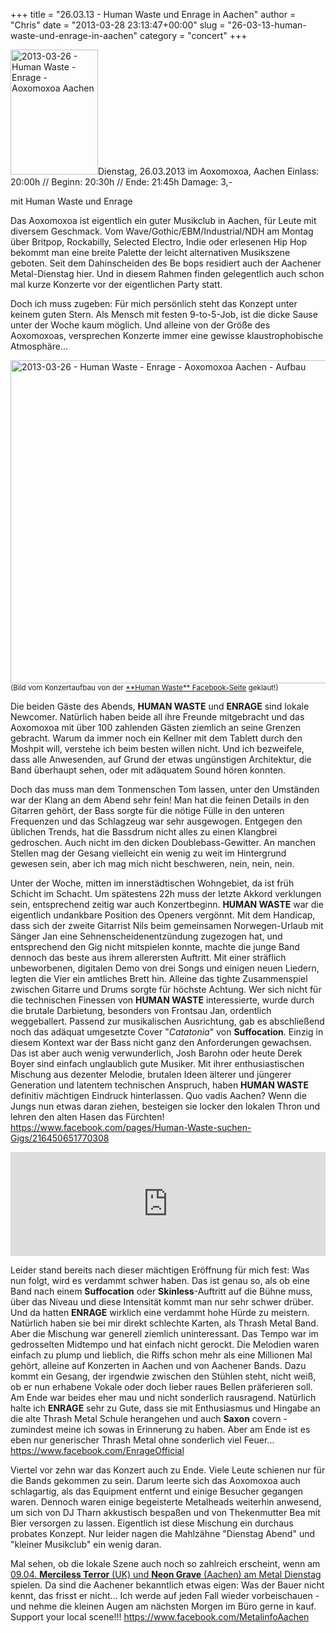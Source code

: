 +++
title = "26.03.13 - Human Waste und Enrage in Aachen"
author = "Chris"
date = "2013-03-28 23:13:47+00:00"
slug = "26-03-13-human-waste-und-enrage-in-aachen"
category = "concert"
+++

<img src="http://necroslaughter.de/wp-content/uploads/2013/03/2013-03-26-Human-Waste-Enrage-Aoxomoxoa-Aachen-140x200.jpg" alt="2013-03-26 - Human Waste - Enrage - Aoxomoxoa Aachen" width="140" height="200" class="alignleft size-medium wp-image-10551 coverImg" />Dienstag, 26.03.2013 im Aoxomoxoa, Aachen
Einlass: 20:00h // Beginn: 20:30h // Ende: 21:45h
Damage: 3,-

mit Human Waste und Enrage

Das Aoxomoxoa ist eigentlich ein guter Musikclub in Aachen, für Leute mit diversem Geschmack. Vom Wave/Gothic/EBM/Industrial/NDH am Montag über Britpop, Rockabilly, Selected Electro, Indie oder erlesenen Hip Hop bekommt man eine breite Palette der leicht alternativen Musikszene geboten. Seit dem Dahinscheiden des Be bops residiert auch der Aachener Metal-Dienstag hier. Und in diesem Rahmen finden gelegentlich auch schon mal kurze Konzerte vor der eigentlichen Party statt.

Doch ich muss zugeben: Für mich persönlich steht das Konzept unter keinem guten Stern. Als Mensch mit festen 9-to-5-Job, ist die dicke Sause unter der Woche kaum möglich. Und alleine von der Größe des Aoxomoxoas, versprechen Konzerte immer eine gewisse klaustrophobische Atmosphäre...

<img src="http://necroslaughter.de/wp-content/uploads/2013/03/2013-03-26-Human-Waste-Enrage-Aoxomoxoa-Aachen-Aufbau-690x517.jpg" alt="2013-03-26 - Human Waste - Enrage - Aoxomoxoa Aachen - Aufbau" width="690" height="517" class="aligncenter size-large wp-image-10550" />
<small>(Bild vom Konzertaufbau von der <a href="https://www.facebook.com/photo.php?fbid=444215025660535&set=a.444215022327202.1073741825.216450651770308&type=1">**Human Waste** Facebook-Seite</a> geklaut!)</small>

Die beiden Gäste des Abends, **HUMAN WASTE** und **ENRAGE** sind lokale Newcomer. Natürlich haben beide all ihre Freunde mitgebracht und das Aoxomoxoa mit über 100 zahlenden Gästen ziemlich an seine Grenzen gebracht. Warum da immer noch ein Kellner mit dem Tablett durch den Moshpit will, verstehe ich beim besten willen nicht. Und ich bezweifele, dass alle Anwesenden, auf Grund der etwas ungünstigen Architektur, die Band überhaupt sehen, oder mit adäquatem Sound hören konnten.

Doch das muss man dem Tonmenschen Tom lassen, unter den Umständen war der Klang an dem Abend sehr fein! Man hat die feinen Details in den Gitarren gehört, der Bass sorgte für die nötige Fülle in den unteren Frequenzen und das Schlagzeug war sehr ausgewogen. Entgegen den üblichen Trends, hat die Bassdrum nicht alles zu einen Klangbrei gedroschen. Auch nicht im den dicken Doublebass-Gewitter. An manchen Stellen mag der Gesang vielleicht ein wenig zu weit im Hintergrund gewesen sein, aber ich mag mich nicht beschweren, nein, nein, nein.

Unter der Woche, mitten im innerstädtischen Wohngebiet, da ist früh Schicht im Schacht. Um spätestens 22h muss der letzte Akkord verklungen sein, entsprechend zeitig war auch Konzertbeginn. **HUMAN WASTE** war die eigentlich undankbare Position des Openers vergönnt. Mit dem Handicap, dass sich der zweite Gitarrist Nils beim gemeinsamen Norwegen-Urlaub mit Sänger Jan eine Sehnenscheidenentzündung zugezogen hat, und entsprechend den Gig nicht mitspielen konnte, machte die junge Band dennoch das beste aus ihrem allerersten Auftritt. Mit einer sträflich unbeworbenen, digitalen Demo von drei Songs und einigen neuen Liedern, legten die Vier ein amtliches Brett hin. Alleine das tighte Zusammenspiel zwischen Gitarre und Drums sorgte für höchste Achtung. Wer sich nicht für die technischen Finessen von **HUMAN WASTE** interessierte, wurde durch die brutale Darbietung, besonders von Frontsau Jan, ordentlich weggeballert. Passend zur musikalischen Ausrichtung, gab es abschließend noch das adäquat umgesetzte Cover "_Catatonia_" von **Suffocation**. Einzig in diesem Kontext war der Bass nicht ganz den Anforderungen gewachsen. Das ist aber auch wenig verwunderlich, Josh Barohn oder heute Derek Boyer sind einfach unglaublich gute Musiker.
Mit ihrer enthusiastischen Mischung aus dezenter Melodie, brutalen Ideen älterer und jüngerer Generation und latentem technischen Anspruch, haben **HUMAN WASTE** definitiv mächtigen Eindruck hinterlassen. Quo vadis Aachen? Wenn die Jungs nun etwas daran ziehen, besteigen sie locker den lokalen Thron und lehren den alten Hasen das Fürchten!
<a href="https://www.facebook.com/pages/Human-Waste-suchen-Gigs/216450651770308">https://www.facebook.com/pages/Human-Waste-suchen-Gigs/216450651770308</a>

<iframe width="100%" height="166" scrolling="no" frameborder="no" src="https://w.soundcloud.com/player/?url=http%3A%2F%2Fapi.soundcloud.com%2Ftracks%2F62418318"></iframe>

Leider stand bereits nach dieser mächtigen Eröffnung  für mich fest: Was nun folgt, wird es verdammt schwer haben. Das ist genau so, als ob eine Band nach einem **Suffocation** oder **Skinless**-Auftritt auf die Bühne muss, über das Niveau und diese Intensität kommt man nur sehr schwer drüber. Und da hatten **ENRAGE** wirklich eine verdammt hohe Hürde zu meistern. Natürlich haben sie bei mir direkt schlechte Karten, als Thrash Metal Band. Aber die Mischung war generell ziemlich uninteressant. Das Tempo war im gedrosselten Midtempo und hat einfach nicht gerockt. Die Melodien waren einfach zu plump und lieblich, die Riffs schon mehr als eine Millionen Mal gehört, alleine auf Konzerten in Aachen und von Aachener Bands. Dazu kommt ein Gesang, der irgendwie zwischen den Stühlen steht, nicht weiß, ob er nun erhabene Vokale oder doch lieber raues Bellen präferieren soll. Am Ende war beides eher mau und nicht sonderlich rausragend.
Natürlich halte ich **ENRAGE** sehr zu Gute, dass sie mit Enthusiasmus und Hingabe an die alte Thrash Metal Schule herangehen und auch **Saxon** covern - zumindest meine ich sowas in Erinnerung zu haben. Aber am Ende ist es eben nur generischer Thrash Metal ohne sonderlich viel Feuer...
<a href="https://www.facebook.com/EnrageOfficial">https://www.facebook.com/EnrageOfficial</a>

Viertel vor zehn war das Konzert auch zu Ende. Viele Leute schienen nur für die Bands gekommen zu sein. Darum leerte sich das Aoxomoxoa auch schlagartig, als das Equipment entfernt und einige Besucher gegangen waren. Dennoch waren einige begeisterte Metalheads weiterhin anwesend, um sich von DJ Tharn akkustisch bespaßen und  von Thekenmutter Bea mit Bier versorgen zu lassen. Eigentlich ist diese Mischung ein durchaus probates Konzept. Nur leider nagen die Mahlzähne "Dienstag Abend" und "kleiner Musikclub" ein wenig daran.

Mal sehen, ob die lokale Szene auch noch so zahlreich erscheint, wenn am <a href="https://www.facebook.com/events/503585736351950/">09.04. **Merciless Terror** (UK) und **Neon Grave** (Aachen) am Metal Dienstag</a> spielen. Da sind die Aachener bekanntlich etwas eigen: Was der Bauer nicht kennt, das frisst er nicht... Ich werde auf jeden Fall wieder vorbeischauen - und nehme die kleinen Augen am nächsten Morgen im Büro gerne in kauf. Support your local scene!!!
<a href="https://www.facebook.com/MetalinfoAachen">https://www.facebook.com/MetalinfoAachen</a>
